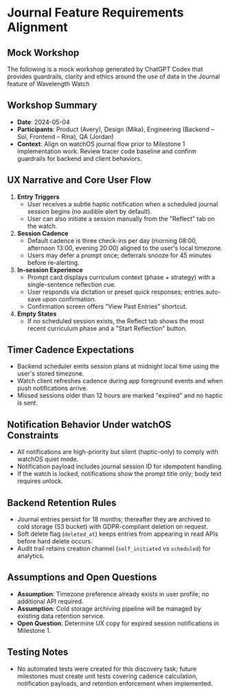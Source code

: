 # Journal Feature Requirements Alignment

## Mock Workshop
The following is a mock workshop generated by ChatGPT Codex that provides guardrails, clarity and ethics around the use of data in the Journal feature of Wavelength Watch

## Workshop Summary
- **Date**: 2024-05-04
- **Participants**: Product (Avery), Design (Mika), Engineering (Backend – Sol, Frontend – Rina), QA (Jordan)
- **Context**: Align on watchOS journal flow prior to Milestone 1 implementation work. Review tracer code baseline and confirm guardrails for backend and client behaviors.

## UX Narrative and Core User Flow
1. **Entry Triggers**
   - User receives a subtle haptic notification when a scheduled journal session begins (no audible alert by default).
   - User can also initiate a session manually from the "Reflect" tab on the watch.
2. **Session Cadence**
   - Default cadence is three check-ins per day (morning 08:00, afternoon 13:00, evening 20:00) aligned to the user's local timezone.
   - Users may defer a prompt once; deferrals snooze for 45 minutes before re-alerting.
3. **In-session Experience**
   - Prompt card displays curriculum context (phase + strategy) with a single-sentence reflection cue.
   - User responds via dictation or preset quick responses; entries auto-save upon confirmation.
   - Confirmation screen offers "View Past Entries" shortcut.
4. **Empty States**
   - If no scheduled session exists, the Reflect tab shows the most recent curriculum phase and a "Start Reflection" button.

## Timer Cadence Expectations
- Backend scheduler emits session plans at midnight local time using the user's stored timezone.
- Watch client refreshes cadence during app foreground events and when push notifications arrive.
- Missed sessions older than 12 hours are marked "expired" and no haptic is sent.

## Notification Behavior Under watchOS Constraints
- All notifications are high-priority but silent (haptic-only) to comply with watchOS quiet mode.
- Notification payload includes journal session ID for idempotent handling.
- If the watch is locked, notifications show the prompt title only; body text requires unlock.

## Backend Retention Rules
- Journal entries persist for 18 months; thereafter they are archived to cold storage (S3 bucket) with GDPR-compliant deletion on request.
- Soft delete flag (`deleted_at`) keeps entries from appearing in read APIs before hard delete occurs.
- Audit trail retains creation channel (`self_initiated` vs `scheduled`) for analytics.

## Assumptions and Open Questions
- **Assumption**: Timezone preference already exists in user profile; no additional API required.
- **Assumption**: Cold storage archiving pipeline will be managed by existing data retention service.
- **Open Question**: Determine UX copy for expired session notifications in Milestone 1.

## Testing Notes
- No automated tests were created for this discovery task; future milestones must create unit tests covering cadence calculation, notification payloads, and retention enforcement when implemented.
